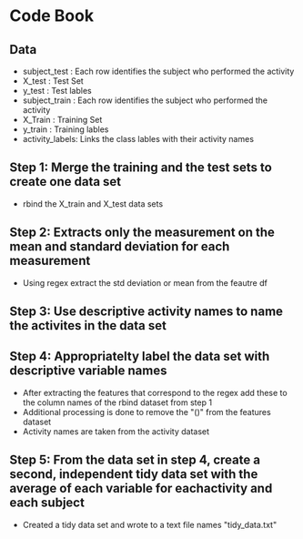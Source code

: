 Code Book 
========

## Data
* subject_test : Each row identifies the subject who performed the activity
* X_test : Test Set
* y_test : Test lables
* subject_train : Each row identifies the subject who performed the activity
* X_Train : Training Set
* y_train : Training lables
* activity_labels: Links the class lables with their activity names

## Step 1: Merge the training and the test sets to create one data set
*  rbind the X_train and X_test data sets
## Step 2: Extracts only the measurement on the mean and standard deviation for each measurement
* Using regex extract the std deviation or mean from the feautre df 
## Step 3: Use descriptive activity names to name the activites in the data set
## Step 4: Appropriatelty label the data set with descriptive variable names
* After extracting the features that correspond to the regex add these to the column names of the rbind dataset from step 1
* Additional processing is done to remove the "()" from the features dataset
* Activity names are taken from the activity dataset 
## Step 5: From the data set in step 4, create a second, independent tidy data set with the average of each variable for eachactivity and each subject
* Created a tidy data set and wrote to a text file names "tidy_data.txt"
